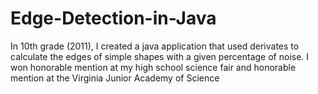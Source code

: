 # Edge-Detection-in-Java

In 10th grade (2011), I created a java application that used derivates to calculate the edges of simple shapes with a given percentage of noise. I won honorable mention at my high school science fair and honorable mention at the Virginia Junior Academy of Science
